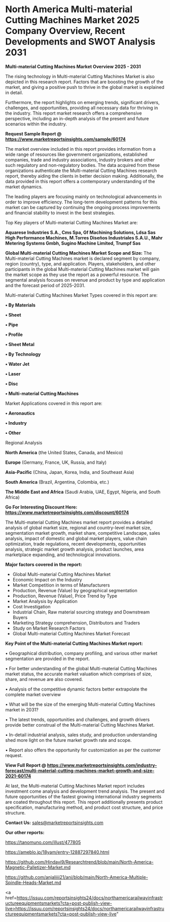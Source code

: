 # North America Multi-material Cutting Machines Market 2025 Company Overview, Recent Developments and SWOT Analysis 2031

<Strong> Multi-material Cutting Machines Market Overview 2025 - 2031</strong>

The rising technology in Multi-material Cutting Machines Market is also depicted in this research report. Factors that are boosting the growth of the market, and giving a positive push to thrive in the global market is explained in detail.

Furthermore, the report highlights on emerging trends, significant drivers, challenges, and opportunities, providing all necessary data for thriving in the industry. This report market research offers a comprehensive perspective, including an in-depth analysis of the present and future scenarios within the industry.

<strong>Request Sample Report @ <a href=https://www.marketreportsinsights.com/sample/60174>https://www.marketreportsinsights.com/sample/60174</a></strong>

The market overview included in this report provides information from a wide range of resources like government organizations, established companies, trade and industry associations, industry brokers and other such regulatory and non-regulatory bodies. The data acquired from these organizations authenticate the Multi-material Cutting Machines research report, thereby aiding the clients in better decision making. Additionally, the data provided in this report offers a contemporary understanding of the market dynamics.

The leading players are focusing mainly on technological advancements in order to improve efficiency. The long-term development patterns for this market can be captured by continuing the ongoing process improvements and financial stability to invest in the best strategies.

Top Key players of Multi-material Cutting Machines Market are:

<strong>Aquarese Industries S.A., Cms Spa, Gf Machining Solutions, Ldsa Sas High Performance Machines, M.Torres Diseños Industriales S.A.U., Mahr Metering Systems Gmbh, Sugino Machine Limited, Trumpf Sas</strong>

<strong><b>Global Multi-material Cutting Machines Market Scope and Size:</b></strong>
The Multi-material Cutting Machines market is declared segment by company, region (country), type, and application. Players, stakeholders, and other participants in the global Multi-material Cutting Machines market will gain the market scope as they use the report as a powerful resource. The segmental analysis focuses on revenue and product by type and application and the forecast period of 2025-2031.

Multi-material Cutting Machines Market Types covered in this report are:

<strong>• By Materials

• Sheet

• Pipe

• Profile

• Sheet Metal

• By Technology

• Water Jet

• Laser

• Disc

• Multi-material Cutting Machines</strong>

Market Applications covered in this report are:

<strong>• Aeronautics

• Industry

• Other</strong> 

Regional Analysis

<strong>North America</strong> (the United States, Canada, and Mexico)

<strong>Europe</strong> (Germany, France, UK, Russia, and Italy)

<strong>Asia-Pacific</strong> (China, Japan, Korea, India, and Southeast Asia)

<strong>South America</strong> (Brazil, Argentina, Colombia, etc.)

<strong>The Middle East and Africa</strong> (Saudi Arabia, UAE, Egypt, Nigeria, and South Africa)

<strong>Go For Interesting Discount Here: <a href=https://www.marketreportsinsights.com/discount/60174>https://www.marketreportsinsights.com/discount/60174</a></strong>

The Multi-material Cutting Machines market report provides a detailed analysis of global market size, regional and country-level market size, segmentation market growth, market share, competitive Landscape, sales analysis, impact of domestic and global market players, value chain optimization, trade regulations, recent developments, opportunities analysis, strategic market growth analysis, product launches, area marketplace expanding, and technological innovations.

<strong><b>Major factors covered in the report:</b></strong>
<ul>
  <li>Global Multi-material Cutting Machines Market </li>
  <li>Economic Impact on the Industry</li>
  <li>Market Competition in terms of Manufacturers</li>
  <li>Production, Revenue (Value) by geographical segmentation</li>
  <li>Production, Revenue (Value), Price Trend by Type</li>
  <li>Market Analysis by Application</li>
  <li>Cost Investigation</li>
  <li>Industrial Chain, Raw material sourcing strategy and Downstream Buyers</li>
  <li>Marketing Strategy comprehension, Distributors and Traders</li>
  <li>Study on Market Research Factors</li>
  <li>Global Multi-material Cutting Machines Market Forecast</li>
</ul>

<strong><b>Key Point of the Multi-material Cutting Machines Market report:</b></strong>

• Geographical distribution, company profiling, and various other market segmentation are provided in the report.

• For better understanding of the global Multi-material Cutting Machines market status, the accurate market valuation which comprises of size, share, and revenue are also covered.

• Analysis of the competitive dynamic factors better extrapolate the complete market overview

• What will be the size of the emerging Multi-material Cutting Machines market in 2031?

• The latest trends, opportunities and challenges, and growth drivers provide better construal of the Multi-material Cutting Machines Market.

• In-detail industrial analysis, sales study, and production understanding shed more light on the future market growth rate and scope.

• Report also offers the opportunity for customization as per the customer request.

<strong><b>View Full Report @ <a href=https://www.marketreportsinsights.com/industry-forecast/multi-material-cutting-machines-market-growth-and-size-2021-60174>https://www.marketreportsinsights.com/industry-forecast/multi-material-cutting-machines-market-growth-and-size-2021-60174</a></b></strong>


At last, the Multi-material Cutting Machines Market report includes investment come analysis and development trend analysis. The present and future opportunities of the fastest growing international industry segments are coated throughout this report. This report additionally presents product specification, manufacturing method, and product cost structure, and price structure.

<strong>Contact Us:</strong>
sales@marketreportsinsights.com

<strong>Our other reports:</strong>

<a href=https://tanomuno.com/illust/477805>https://tanomuno.com/illust/477805</a>

<a href=https://ameblo.jp/18yam/entry-12887297840.html>https://ameblo.jp/18yam/entry-12887297840.html</a>

<a href=https://github.com/Hindavi9/Researchtrend/blob/main/North-America-Magnetic-Palletizer-Market.md>https://github.com/Hindavi9/Researchtrend/blob/main/North-America-Magnetic-Palletizer-Market.md</a>

<a href=https://github.com/anjaliiii21/ani/blob/main/North-America-Multiple-Spindle-Heads-Market.md>https://github.com/anjaliiii21/ani/blob/main/North-America-Multiple-Spindle-Heads-Market.md</a>

<a href=https://issuu.com/reportsinsights24/docs/northamericarailwayinfrastructureequipmentsmarkets?cta=post-publish-view-live>https://issuu.com/reportsinsights24/docs/northamericarailwayinfrastructureequipmentsmarkets?cta=post-publish-view-live</a>"
